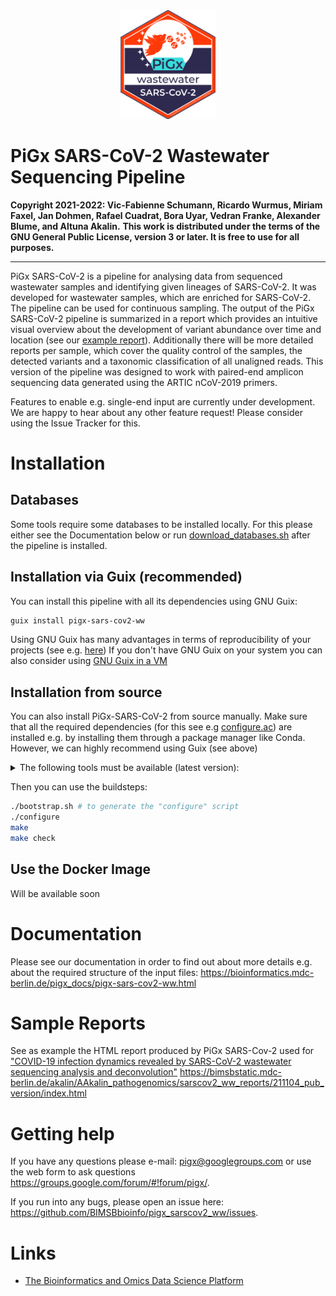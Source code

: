 <a name="logo"/>
<div align="center">
<img src="images/Logo_PiGx.png" alt="PiGx Logo"  width="30%" height="30%" ></img>
</a>
</div>

# PiGx SARS-CoV-2 Wastewater Sequencing Pipeline

**Copyright 2021-2022: Vic-Fabienne Schumann, Ricardo Wurmus, Miriam Faxel, Jan Dohmen, Rafael Cuadrat, Bora Uyar, Vedran Franke, Alexander Blume, and Altuna Akalin.**
**This work is distributed under the terms of the GNU General Public License, version 3 or later.  It is free to use for all purposes.**

-----------

PiGx SARS-CoV-2 is a pipeline for analysing data from sequenced wastewater samples and identifying given 
lineages of SARS-CoV-2. It was developed for wastewater samples, which are enriched for SARS-CoV-2. 
The pipeline can be used for continuous sampling. The output of the PiGx SARS-CoV-2 pipeline is summarized in a report
which provides an intuitive visual overview about the development of variant abundance over time and location 
(see our [example report](https://github.com/BIMSBbioinfo/pigx_sarscov2_ww#sample-reports)). 
Additionally there will be more detailed reports per sample, which cover the quality control of the samples, 
the detected variants and a taxonomic classification of all unaligned reads. This version of the pipeline was designed 
to work with paired-end amplicon sequencing data generated using the ARTIC nCoV-2019 primers.   

Features to enable e.g. single-end input are currently under development. We are happy to hear about any other feature 
request! Please consider using the Issue Tracker for this. 

# Installation

## Databases
Some tools require some databases to be installed locally. For this please either see the Documentation below or run 
[download_databases.sh](https://github.com/BIMSBbioinfo/pigx_sarscov2_ww/blob/main/scripts/download_databases.sh.in) after
the pipeline is installed. 

## Installation via Guix (recommended)

You can install this pipeline with all its dependencies using GNU Guix:
```sh 
guix install pigx-sars-cov2-ww
```

Using GNU Guix has many advantages in terms of reproducibility of your projects (see e.g. [here](https://academic.oup.com/gigascience/article/7/12/giy123/5114263)) 
If you don't have GNU Guix on your system you can also consider using [GNU Guix in a VM](https://guix.gnu.org/manual/en/html_node/Running-Guix-in-a-VM.html)


## Installation from source

You can also install PiGx-SARS-CoV-2 from source manually. Make sure that all the required dependencies (for this see e.g [configure.ac](https://github.com/BIMSBbioinfo/pigx_sarscov2_ww/blob/main/configure.ac)) 
are installed e.g. by installing them through a package manager like Conda. However, we can highly recommend using Guix (see above)

<details>
    <summary> The following tools must be available (latest version): </summary>

    - snakemake  
    - samtools  
    - bwa  
    - bedtools  
    - fastp  
    - fastqc  
    - R  
    - Rscript  
    - kraken2  
    - kraken2-build  
    - ktImportKrona  
    - ktImportTaxonomy  
    - ivar  
    - lofreq  
    - vep  
    - multiqc  
    - pandoc  

And the R-packages:  

    - DT  
    - base64url    
    - dplyr    
    - ggplot2    
    - magrittr  
    - plotly  
    - qpcR  
    - rmarkdown  
    - stringr  
    - tidyr  
    - reshape2  
    - R.utils  

All of these dependencies must be present in the environment at
configuration time.
</details>

Then you can use the buildsteps:  
```sh
./bootstrap.sh # to generate the "configure" script
./configure
make
make check
```

## Use the Docker Image
Will be available soon

# Documentation

Please see our documentation in order to find out about more details e.g. about the required structure of the input files:
https://bioinformatics.mdc-berlin.de/pigx_docs/pigx-sars-cov2-ww.html

# Sample Reports

See as example the HTML report produced by PiGx SARS-Cov-2 used for 
["COVID-19 infection dynamics revealed by SARS-CoV-2 wastewater sequencing analysis and deconvolution"](https://www.medrxiv.org/content/10.1101/2021.11.30.21266952v1)
https://bimsbstatic.mdc-berlin.de/akalin/AAkalin_pathogenomics/sarscov2_ww_reports/211104_pub_version/index.html 

# Getting help

If you have any questions please e-mail: pigx@googlegroups.com or use the web form to ask questions https://groups.google.com/forum/#!forum/pigx/. 

If you run into any bugs, please open an issue here: https://github.com/BIMSBbioinfo/pigx_sarscov2_ww/issues. 

# Links

- [The Bioinformatics and Omics Data Science Platform](https://bioinformatics.mdc-berlin.de)
